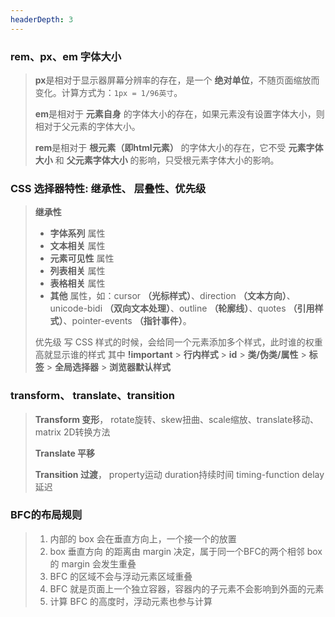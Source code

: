 ```yaml
---
headerDepth: 3
---
```


### rem、px、em 字体大小

> **px**是相对于显示器屏幕分辨率的存在，是一个 **绝对单位**，不随页面缩放而变化。计算方式为：`1px = 1/96英寸`。
> 
> **em**是相对于 **元素自身** 的字体大小的存在，如果元素没有设置字体大小，则相对于父元素的字体大小。
> 
> **rem**是相对于 **根元素（即html元素）** 的字体大小的存在，它不受 **元素字体大小** 和 **父元素字体大小** 的影响，只受根元素字体大小的影响。

###  CSS 选择器特性: 继承性、 层叠性、优先级

> **继承性**
> - **字体系列** 属性
> - **文本相关** 属性
> - **元素可见性** 属性
> - **列表相关** 属性
> - **表格相关** 属性
> - **其他** 属性，如：cursor **（光标样式）**、direction **（文本方向）**、unicode-bidi **（双向文本处理）**、outline **（轮廓线）**、quotes **（引用样式）**、pointer-events **（指针事件）**。
>
> 优先级
> 写 CSS 样式的时候，会给同一个元素添加多个样式，此时谁的权重高就显示谁的样式
> 其中 **!important** > **行内样式** > **id** > **类/伪类/属性** > **标签** > **全局选择器** > **浏览器默认样式**

### transform、 translate、transition

> **Transform 变形**， rotate旋转、skew扭曲、scale缩放、translate移动、matrix 2D转换方法
>
> **Translate 平移**
>
> **Transition 过渡**， property运动 duration持续时间 timing-function delay延迟

### BFC的布局规则

> 1. 内部的 box 会在垂直方向上，一个接一个的放置
> 2. box 垂直方向 的距离由 margin 决定，属于同一个BFC的两个相邻 box 的 margin 会发生重叠
> 3. BFC 的区域不会与浮动元素区域重叠
> 4. BFC 就是页面上一个独立容器，容器内的子元素不会影响到外面的元素
> 5. 计算 BFC 的高度时，浮动元素也参与计算

